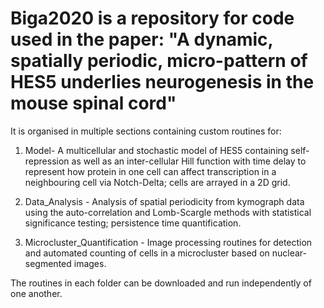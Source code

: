# Biga2020 is a repository for code used in the paper: "A dynamic, spatially periodic, micro-pattern of HES5 underlies neurogenesis in the mouse spinal cord"

It is organised in multiple sections containing custom routines for:

1) Model- A multicellular and stochastic model of HES5 containing self-repression as well as an inter-cellular Hill function with time delay to represent how protein in one cell can affect transcription in a neighbouring cell via Notch-Delta; cells are arrayed in a 2D grid.

2) Data_Analysis - Analysis of spatial periodicity from kymograph data using the auto-correlation and Lomb-Scargle methods with statistical significance testing; persistence time quantification.

3) Microcluster_Quantification - Image processing routines for detection and automated counting of cells in a microcluster based on nuclear-segmented images.

The routines in each folder can be downloaded and run independently of one another.

